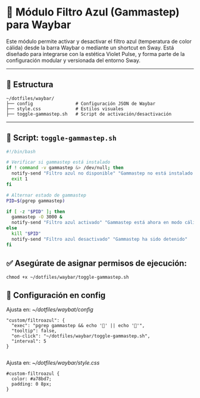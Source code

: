 # 🌙 Módulo Filtro Azul (Gammastep) para Waybar

Este módulo permite activar y desactivar el filtro azul (temperatura de color cálida) desde la barra Waybar o mediante un shortcut en Sway. Está diseñado para integrarse con la estética Violet Pulse, y forma parte de la configuración modular y versionada del entorno Sway.

---

## 📁 Estructura

```
~/dotfiles/waybar/ 
├── config                # Configuración JSON de Waybar
├── style.css             # Estilos visuales 
├── toggle-gammastep.sh   # Script de activación/desactivación
```


---

## 🔧 Script: `toggle-gammastep.sh`

```bash
#!/bin/bash

# Verificar si gammastep está instalado
if ! command -v gammastep &> /dev/null; then
  notify-send "Filtro azul no disponible" "Gammastep no está instalado. Ejecuta: sudo dnf install gammastep"
  exit 1
fi

# Alternar estado de gammastep
PID=$(pgrep gammastep)

if [ -z "$PID" ]; then
  gammastep -O 3000 &
  notify-send "Filtro azul activado" "Gammastep está ahora en modo cálido (3000K)"
else
  kill "$PID"
  notify-send "Filtro azul desactivado" "Gammastep ha sido detenido"
fi
```

## ✅ Asegúrate de asignar permisos de ejecución:

```
chmod +x ~/dotfiles/waybar/toggle-gammastep.sh

```
## 🧩 Configuración en config
 
   Ajusta en:  *~/dotfiles/waybat/config*

```
"custom/filtroazul": {
  "exec": "pgrep gammastep && echo '󰖔' || echo '󰖓'",
  "tooltip": false,
  "on-click": "~/dotfiles/waybar/toggle-gammastep.sh",
  "interval": 5
}


```

 Ajusta en:  *~/dotfiles/waybar/style.css*

```
#custom-filtroazul {
  color: #a78bd7;
  padding: 0 8px;
}


```